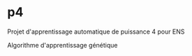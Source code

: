 # p4
Projet d'apprentissage automatique de puissance 4 pour ENS

Algorithme d'apprentissage génétique
